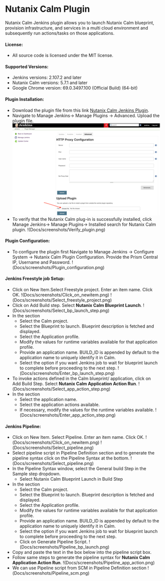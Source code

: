# Nutanix Calm Plugin
Nutanix Calm Jenkins plugin allows you to launch Nutanix Calm blueprint, provision infrastructure, and services in a multi cloud environment and subsequently run actions/tasks on those applications.

#### License:
* All source code is licensed under the MIT license.

#### Supported Versions:
* Jenkins versions: 2.107.2 and later
* Nutanix Calm versions: 5.7.1 and later
* Google Chrome version:  69.0.3497.100 (Official Build) (64-bit)

#### Plugin Installation:
* Download the plugin file from this link [Nutanix Calm Jenkins Plugin](https://github.com/nutanix/Nutanix-Calm-Jenkins-Plugin/releases/download/v1.0/nutanix-calm.hpi).
* Navigate to Manage Jenkins→ Manage Plugins → Advanced.  Upload the plugin file.
  ![](Docs/screenshots/Upload_plugin.png)
* To verify that the Nutanix Calm plug-in is successfully installed, click Manage Jenkins→ Manage Plugins→ Installed search for Nutanix Calm plugin.
  !(Docs/screenshots/Verify_plugin.png)

#### Plugin Configuration:
* To configure the plugin first Navigate to Manage Jenkins -> Configure System -> Nutanix Calm Plugin Configuration. Provide the Prism Central IP, Username and Password.
  !(Docs/screenshots/Plugin_configuration.png)

#### Jenkins Freestyle job Setup:
* Click on New Item.Select Freestyle project. Enter an item name. Click OK.
  !(Docs/screenshots/Click_on_newitem.png)
  !(Docs/screenshots/Select_freestyle_project.png)
* Click on Add Build step. Select **Nutanix Calm Blueprint Launch**.
  !(Docs/screenshots/Select_bp_launch_step.png)
* In the section
    * Select the Calm project.
    * Select the Blueprint to launch. Blueprint description is fetched and displayed.
    * Select the Application profile.
    * Modify the values for runtime variables available for that application profile.
    * Provide an application name. BUILD_ID is appended by default to the application name to uniquely identify it in Calm.
    * Select the option if you want Jenkins job to wait for blueprint launch to complete before proceeding to the next step.
      !(Docs/screenshots/Enter_bp_launch_step.png)
* To invoke actions defined in the Calm blueprint/ application, click on Add Build Step. Select **Nutanix Calm Application Action Run**.
  !(Docs/screenshots/Select_app_action_step.png)
* In the section
    * Select the application name.
    * Select the application actions available.
    * If necessary, modify the values for the runtime variables available.
      !(Docs/screenshots/Enter_app_action_step.png)

#### Jenkins Pipeline:
* Click on New Item. Select Pipeline. Enter an item name. Click OK.
  !(Docs/screenshots/Click_on_newitem.png)
  !(Docs/screenshots/Select_pipeline.png)
* Select pipeline script in Pipeline Definition section and to generate the pipeline syntax click on the Pipeline Syntax at the bottom.
  !(Docs/screenshots/Select_pipeline.png)
* In the Pipeline Syntax window, select the General build Step in the Sample step dropdown.
  * Select Nutanix Calm Blueprint Launch in Build Step
* In the section
    * Select the Calm project.
    * Select the Blueprint to launch. Blueprint description is fetched and displayed.
    * Select the Application profile.
    * Modify the values for runtime variables available for that application profile.
    * Provide an application name. BUILD_ID is appended by default to the application name to uniquely identify it in Calm.
    * Select the option if you want Jenkins job to wait for blueprint launch to complete before proceeding to the next step.
    * Click on Generate Pipeline Script.
      !(Docs/screenshots/Pipeline_bp_launch.png)
* Copy and paste the text in the box below into the pipeline script box.
* Follow same steps to generate the pipeline syntax for **Nutanix Calm Application Action Run**.
  !(Docs/screenshots/Pipeline_app_action.png)
* We can use Pipeline script from SCM in Pipeline Definition section
  !(Docs/screenshots/Pipeline_scm.png)



